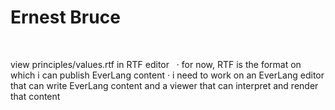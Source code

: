 # Ernest Bruce

&nbsp;

view principles/values.rtf in RTF editor &nbsp;
· for now, RTF is the format on which i can publish EverLang content
· i need to work on an EverLang editor that can write EverLang content and a viewer that can interpret and render that content

